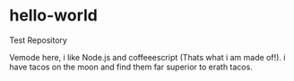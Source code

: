 # hello-world
Test Repository

Vemode here, i like Node.js and coffeeescript (Thats what i am made of!).
i have tacos on the moon and find them far superior to erath tacos.
